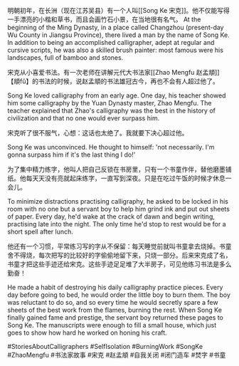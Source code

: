 明朝初年，在长洲（现在江苏吴县）有一个人叫[[Song Ke 宋克]]。他不仅能写得一手漂亮的小楷和草书，而且会画竹石小景，在当地很有名气。
At the beginning of the Ming Dynasty, in a place called Changzhou (present-day Wu County in Jiangsu Province), there lived a man by the name of Song Ke. In addition to being an accomplished calligrapher, adept at regular and cursive scripts, he was also a skilled brush painter: most famous were his landscapes, full of bamboo and stones.

宋克从小喜爱书法。有一次老师在讲解元代大书法家[[Zhao Mengfu 赵孟頫]]【頫fǔ】的书法的时候，说赵孟頫的书法雄冠古今，再也不会有人超过他了。

Song Ke loved calligraphy from an early age. One day, his teacher showed him some calligraphy by the Yuan Dynasty master, Zhao Mengfu. The teacher explained that Zhao's calligraphy was the best in the history of civilization and that no one would ever surpass him.

宋克听了很不服气，心想：这话也太绝了。我就要下决心超过他。

Song Ke was unconvinced. He thought to himself: 'not necessarily. I'm gonna surpass him if it's the last thing I do!'

为了集中精力练字，他叫人把自己反锁在书房里，只有一个书童作伴，替他磨墨铺纸。他每天天没有亮就起床练字，一直写到深夜。只是在吃过午饭的时候才休息一会儿。

To minimize distractions practising calligraphy, he asked to be locked in his room with no one but a servant boy to help him grind ink and put out sheets of paper. Every day, he'd wake at the crack of dawn and begin writing, practising late into the night. The only time he'd stop to rest would be for a short spell after lunch.

他还有一个习惯，平常练习写的字从不保留：每天睡觉前就叫书童拿去烧掉。书童舍不得烧，每次把写的比较好的字偷偷地留下来，只烧一部分。后来宋克成了名，书童才把这些手迹还给宋克。这些手迹足足堆了大半房子，可见他练习书法是多么勤奋！

He made a habit of destroying his daily calligraphy practice pieces. Every day before going to bed, he would order the little boy to burn them. The boy was reluctant to do so, and so every time he would secretly spare a few sheets of the best work from the flames, burning the rest. When Song Ke finally gained fame and prestige, the servant boy returned these pages to Song Ke. The manuscripts were enough to fill a small house, which just goes to show how hard he worked on honing his craft.

#StoriesAboutCalligraphers #SelfIsolation #BurningWork #SongKe #ZhaoMengfu #书法家故事 #宋克 #赵孟頫 #自我关闭 #闭门造车 #焚字 #书童 
